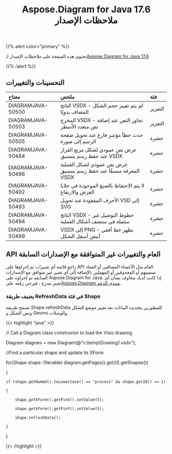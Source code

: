 ﻿---
title: Aspose.Diagram for Java 17.6 ملاحظات الإصدار
type: docs
weight: 70
url: /ar/java/aspose-diagram-for-java-17-6-release-notes/
---
{{% alert color="primary" %}} 

 تحتوي هذه الصفحة على ملاحظات الإصدار لـ[Aspose.Diagram for Java 17.6](https://docs.aspose.com/diagram/java/aspose-diagram-for-java-17-6-release-notes/).

{{% /alert %}} 
## **التحسينات والتغييرات**

|**مفتاح**|**ملخص**|**فئة**|
|:- |:- |:- |
|DIAGRAMJAVA-50500|الناتج VSDX - لم يتم تغيير حجم الشكل المضاف يدويًا|التعزيز|
|DIAGRAMJAVA-50503|المخرج VSDX - تجاوز النص عند إضافة نص متعدد الأسطر|التعزيز|
|DIAGRAMJAVA-50505|حدث خطأ مؤشر فارغ عند تحويل صفحة الرسم إلى صورة|حشرة|
|DIAGRAMJAVA-50484|عرض نص عمودي لشكل مربع القرار عند حفظ رسم بتنسيق VSDX|حشرة|
|DIAGRAMJAVA-50486|عرض نص عمودي لشكل العملية المعرفة مسبقًا عند حفظ رسم بتنسيق VSDX|حشرة|
|DIAGRAMJAVA-50492|لا يتم الاحتفاظ بالصيغ الموجودة في خلايا العرض والارتفاع|حشرة|
|DIAGRAMJAVA-50493|الأحرف المفقودة عند تحويل VSD إلى SVG|حشرة|
|DIAGRAMJAVA-50494|الناتج VSDX - خطوط التوصيل غير متصلة في منتصف أشكال العملية|حشرة|
|DIAGRAMJAVA-50499|VSDX إلى PNG - يظهر خط أفقي أبيض أسفل الشكل|حشرة|
## **API العام والتغييرات غير المتوافقة مع الإصدارات السابقة**
راجع قائمة أي تغييرات تم إجراؤها على API العام مثل الأعضاء المضافين أو المعاد تسميتهم أو المحذوفين أو المهملين بالإضافة إلى أي تغيير غير متوافق مع الإصدارات السابقة تم إجراؤه على Aspose.Diagram for Java. إذا كانت لديك مخاوف بشأن أي تغيير مدرج ، فيرجى رفعه على[Aspose.Diagram منتدى الدعم](https://forum.aspose.com/c/diagram/17).
### **يضيف طريقة RefreshData في فئة Shape**
تسمح طريقة Shape.refreshData للمطورين بتحديث البيانات بعد تغيير موضع الشكل ونص الشكل و Geoms والوصلات.

{{< highlight "java" >}}

 // Call a Diagram class constructor to load the Visio drawing

Diagram diagram = new Diagram(@"c:\temp\Drawing1.vsdx");

//Find a particular shape and update its XForm

for(Shape shape :(Iterable<Shape>) diagram.getPages().get(0).getShapes())

{

    if (shape.getNameU().toLowerCase() == "process" && shape.getID() == 1)

    {

        shape.getXForm().getPinX().setValue(5);

        shape.getXForm().getPinY().setValue(5);

        shape.refreshData();

    }

}

{{< /highlight >}}
